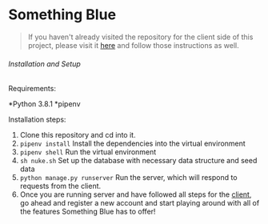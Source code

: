 # Something Blue 
>If you haven't already visited the repository for the client side of this project, please visit it [here](https://github.com/samanthajmaas/SomethingBlue-FullStackCapstone) and follow those instructions as well. 

###### Installation and Setup
Requirements:

*Python 3.8.1
*pipenv

Installation steps:
1. Clone this repository and cd into it.
2. `pipenv install` Install the dependencies into the virtual environment
3. `pipenv shell` Run the virtual environment
4. `sh nuke.sh` Set up the database with necessary data structure and seed data
5. `python manage.py runserver` Run the server, which will respond to requests from the client. 
6. Once you are running server and have followed all steps for the [client](https://github.com/samanthajmaas/SomethingBlue-FullStackCapstone), go ahead and register a new account and start playing around with all of the features Something Blue has to offer!
